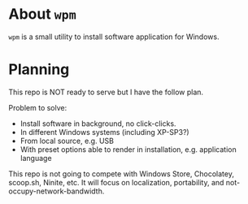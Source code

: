 # About `wpm`

`wpm` is a small utility to install software application for Windows.

# Planning

This repo is NOT ready to serve but I have the follow plan.

Problem to solve:

- Install software in background, no click-clicks.
- In different Windows systems (including XP-SP3?)
- From local source, e.g. USB
- With preset options able to render in installation, e.g. application language

This repo is not going to compete with Windows Store, Chocolatey, scoop.sh, Ninite, etc. It will focus on localization, portability, and not-occupy-network-bandwidth.
